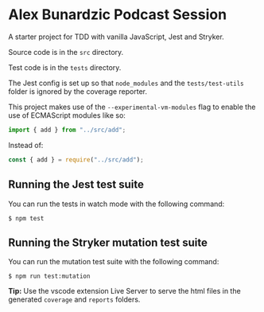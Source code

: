# Alex Bunardzic Podcast Session

A starter project for TDD with vanilla JavaScript, Jest and Stryker.

Source code is in the `src` directory.

Test code is in the `tests` directory.

The Jest config is set up so that `node_modules` and the `tests/test-utils` folder is ignored by the coverage reporter.

This project makes use of the `--experimental-vm-modules` flag to enable the use of ECMAScript modules like so:

```js
import { add } from "../src/add";
```

Instead of:

```js
const { add } = require("../src/add");
```

## Running the Jest test suite

You can run the tests in watch mode with the following command:

```
$ npm test
```

## Running the Stryker mutation test suite

You can run the mutation test suite with the following command:

```
$ npm run test:mutation
```

<strong>Tip:</strong> Use the vscode extension Live Server to serve the html files in the generated `coverage` and `reports` folders.

